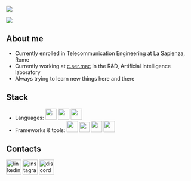 ![](https://github.com/lamb-does-code/lamb-does-code/blob/main/assets/bg.png)

[![](https://img.shields.io/badge/Gmail-alessandro.lamberti98@gmail.com-red)](mailto:alessandro.lamberti98@gmail.com)
## About me

- Currently enrolled in Telecommunication Engineering at La Sapienza, Rome
- Currently working at [c.ser.mac](https://ai.csermac.it/) in the R&D, Artificial Intelligence laboratory
- Always trying to learn new things here and there

## Stack

- Languages: <img src = 'https://github.com/lamb-does-code/lamb-does-code/blob/main/assets/logos/pythonlogo.png' width='30'/> <img src = 'https://github.com/lamb-does-code/lamb-does-code/blob/main/assets/logos/clogo.svg' width='30'/> <img src = 'https://github.com/lamb-does-code/lamb-does-code/blob/main/assets/logos/Matlab_Logo.png' width='30'/>
- Frameworks & tools: <img src = 'https://github.com/lamb-does-code/lamb-does-code/blob/main/assets/logos/pytorch.png' width='30'/> <img src = 'https://github.com/lamb-does-code/lamb-does-code/blob/main/assets/logos/tensorflow.png' width='27'/> <img src = 'https://github.com/lamb-does-code/lamb-does-code/blob/main/assets/logos/gitlogo.png' width='30'/> <img src = 'https://github.com/lamb-does-code/lamb-does-code/blob/main/assets/logos/vscodelogo.png' width='30'/>

## Contacts

[<img src='https://cdn.jsdelivr.net/npm/simple-icons@3.0.1/icons/linkedin.svg' alt='linkedin' height='40'>](https://www.linkedin.com/in/alessandro-lamberti/)  [<img src='https://cdn.jsdelivr.net/npm/simple-icons@3.0.1/icons/instagram.svg' alt='instagram' height='40'>](https://www.instagram.com/alessandrolamberti_/)  [<img src='https://cdn.jsdelivr.net/npm/simple-icons@3.0.1/icons/discord.svg' alt='discord' height='40'>](https://discordapp.com/users/317347401839017985) 
